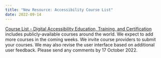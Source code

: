 ```yaml
---
title: "New Resource: Accessibility Course List"
date: 2022-09-14
---
```


[Course List - Digital Accessibility Education, Training, and Certification](https://www.w3.org/WAI/courses/list/) includes publicly-available courses around the world. We expect to add more courses in the coming weeks. We invite course providers to submit your courses. We may also revise the user interface based on additional user feedback. Please send any comments by 17 October 2022.

